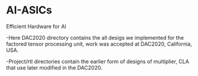 # AI-ASICs
Efficient Hardware for AI


-Here DAC2020 directory contains the all desigs we implemented for the factored tensor processing unit, work was accepted at DAC2020, California, USA.

-Project/rtl directories contain the earlier form of designs of multiplier, CLA that use later modified in the DAC2020. 


